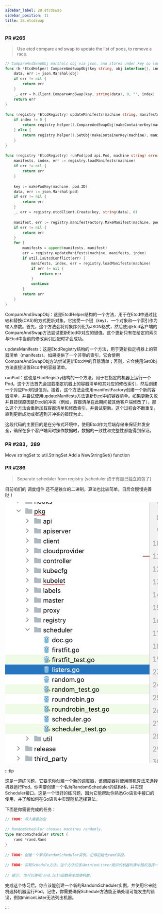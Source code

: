 ```yaml
---
sidebar_label: 28.etcdswap
sidebar_position: 11
title: 28.etcdswap
---
```


### PR #265
> Use etcd compare and swap to update the list of pods, to remove a race.

```go
// CompareAndSwapObj marshals obj via json, and stores under key so long as index matches the previous modified index
func (h *EtcdHelper) CompareAndSwapObj(key string, obj interface{}, index uint64) error {
	data, err := json.Marshal(obj)
	if err != nil {
		return err
	}
	_, err = h.Client.CompareAndSwap(key, string(data), 0, "", index)
	return err
}

func (registry *EtcdRegistry) updateManifests(machine string, manifests []api.ContainerManifest, index uint64) error {
	if index != 0 {
		return registry.helper().CompareAndSwapObj(makeContainerKey(machine), manifests, index)
	} else {
		return registry.helper().SetObj(makeContainerKey(machine), manifests)
	}
}

func (registry *EtcdRegistry) runPod(pod api.Pod, machine string) error {
	manifests, index, err := registry.loadManifests(machine)
	if err != nil {
		return err
	}

	key := makePodKey(machine, pod.ID)
	data, err := json.Marshal(pod)
	if err != nil {
		return err
	}
	_, err = registry.etcdClient.Create(key, string(data), 0)

	manifest, err := registry.manifestFactory.MakeManifest(machine, pod)
	if err != nil {
		return err
	}
	for {
		manifests = append(manifests, manifest)
		err = registry.updateManifests(machine, manifests, index)
		if util.IsEtcdConflict(err) {
			manifests, index, err = registry.loadManifests(machine)
			if err != nil {
				return err
			}
			continue
		}
		return err
	}
}

```

CompareAndSwapObj：这是EtcdHelper结构的一个方法，用于在Etcd中通过比较和替换(CAS)的方式更新对象。它接受一个键（key）、一个对象和一个索引作为输入参数。首先，这个方法会将对象序列化为JSON格式，然后使用Etcd客户端的CompareAndSwap方法尝试更新Etcd中对应的键值。这个更新只有在给定的索引与Etcd中当前的修改索引匹配时才会成功。

updateManifests：这是EtcdRegistry结构的一个方法，用于更新指定机器上的容器清单（manifests）。如果提供了一个非零的索引，它会使用CompareAndSwapObj方法尝试更新Etcd中的容器清单；否则，它会使用SetObj方法直接设置Etcd中的容器清单。

runPod：这也是EtcdRegistry结构的一个方法，用于在指定的机器上运行一个Pod。这个方法首先会加载指定机器上的容器清单和其对应的修改索引，然后创建一个对应Pod的键值对。接着，这个方法会使用manifestFactory创建一个新的容器清单，并尝试使用updateManifests方法更新Etcd中的容器清单。如果更新失败并且错误原因是Etcd的冲突（例如，容器清单在此期间被其他客户端修改了），那么这个方法会重新加载容器清单和修改索引，并尝试更新。这个过程会不断重复，直到更新成功或者遇到非冲突的错误为止。

这段代码的主要目的是在分布式环境中，使用Etcd作为后端存储来保证并发安全，确保在多个客户端同时操作数据时，数据的一致性和完整性都能得到保证。

### PR #283，289

Move stringSet to util.StringSet
Add a NewStringSet() function

### PR #286 
> Separate scheduler from registry [scheduler 终于有自己独立的包了]

目前咱们的 调度组件 还不是独立的二进制，算法也比较简单，日后会慢慢完善哒！

![](https://raw.githubusercontent.com/mouuii/picture/master/%E6%88%AA%E5%B1%8F2023-05-12%20%E4%B8%8B%E5%8D%884.21.02.png)


:::tip

这是一道练习题，它要求你创建一个新的调度器，该调度器将使用随机算法来选择机器运行Pod。你需要创建一个名为RandomScheduler的结构体，并实现Scheduler接口。这是一个很好的练习题，因为它能帮助你熟悉Go语言中接口的使用，并了解如何在Go语言中实现随机选择算法。

下面是你需要完成的任务：
```go
// TODO: 导入需要的包

// RandomScheduler chooses machines randomly.
type RandomScheduler struct {
	rand *rand.Rand
}

// TODO: 创建一个新的RandomScheduler实例。记得初始化rand字段。

// TODO: 实现Schedule方法。这个方法应该从minionLister提供的机器列表中随机选择一台机器。

// 提示: 你可以使用rand.Intn函数来生成随机数。

```

完成这个练习后，你应该能创建一个新的RandomScheduler实例，并使用它来随机选择机器运行Pod。记住，你需要确保Schedule方法能正确处理可能发生的错误，例如minionLister无法列出机器。


:::